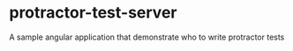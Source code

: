 # protractor-test-server
A sample angular application that demonstrate who to write protractor tests

